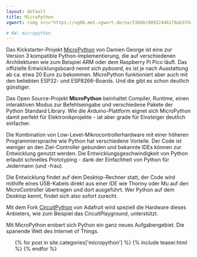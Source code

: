 ```yaml
---
layout: default
title: MicroPython
vgwort: <img src="https://vg08.met.vgwort.de/na/53b66c909324461f8ab37dc09fdb992c" width="1" height="1" alt=">

# KW: micropython
---
```


Das Kickstarter-Projekt [MicroPython](https://micropython.org) von Damien George ist eine zur Version 3 kompatible Python-Implementierung, die auf verschiedenen Architekturen wie zum Beispiel ARM oder dem Raspberry Pi Pico läuft. Das offizielle Entwicklungsboard nennt sich _pyboard_, es ist je nach Ausstattung ab ca. etwa 20 Euro zu bekommen. MicroPython funktioniert aber auch mit den beliebten ESP32- und ESP8266-Boards. Und die gibt es schon deutlich günstiger.

Das Open Source-Projekt **MicroPython** beinhaltet Compiler, Runtime, einen interaktiven Modus zur Befehlseingabe und verschiedene Pakete der Python Standard Library. Wie die Arduino-Plattform eignet sich MicroPython damit perfekt für Elektronikprojekte - iat aber grade für Einsteiger deutlich einfacher.

Die Kombination von Low-Level-Mikrocontrollerhardware mit einer höheren Programmiersprache wie Python hat verschiedene Vorteile. Der Code ist weniger an den Ziel-Controller gebunden und bekannte IDEs können zur Entwicklung genutzt werden. Die Entwicklungsgeschwindigkeit von Python erlaubt schnelles Prototyping - dank der Einfachheit von Python für Jedermann (und -frau).

Die Entwicklung findet auf dem Desktop-Rechner statt, der Code wird mithilfe eines USB-Kabels direkt aus einer IDE wie Thonny oder Mu auf den MicroController übertragen und dort ausgeführt. Wer Python auf dem Desktop kennt, findet sich also sofort zurecht.

Mit dem Fork [CircuitPython](https://circuitpython.org) von Adafruit wird speziell die Hardware dieses Anbieters, wie zum Beispiel das CircuitPlayground, unterstützt.

Mit MicroPython erobert sich Python ein ganz neues Aufgabengebiet. Die spanende Welt des Internet of Things.


<ul style="list-style-type:none;">

{% for post in site.categories['micropython'] %}
{% include teaser.html %}
{% endfor %}
</ul>
